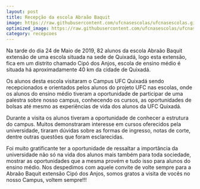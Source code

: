 ```yaml
---
layout: post
title: Recepção da escola Abraão Baquit
image: https://raw.githubusercontent.com/ufcnasescolas/ufcnasescolas.github.io/master/base/08/__capa.jpg
optimized_image: https://raw.githubusercontent.com/ufcnasescolas/ufcnasescolas.github.io/master/base/.thumb/08/Readme.jpg
category: recepcoes
---
```

<!-- DON'T EDIT THIS FILE, GENERATED BY SCRIPT -->
<!-- DON'T EDIT THIS FILE, GENERATED BY SCRIPT -->
<!-- DON'T EDIT THIS FILE, GENERATED BY SCRIPT -->
<!-- DON'T EDIT THIS FILE, GENERATED BY SCRIPT -->
<!-- DON'T EDIT THIS FILE, GENERATED BY SCRIPT -->


Na tarde do dia 24 de Maio de 2019, 82 alunos da escola Abraão Baquit extensão de uma escola situada na sede de Quixadá, logo esta extensão, fica em um distrito chamado Cipó dos Anjos, escola de ensino médio é situada há aproximadamente 40 km da cidade de Quixadá.

Os alunos desta escola visitaram o Campus UFC Quixadá sendo recepcionados e orientados pelos alunos do projeto UFC nas escolas, onde os alunos do ensino médio tiveram a oportunidade de participar de uma palestra sobre nosso campus, conhecendo os cursos, as oportunidades de bolsas até mesmo as experiências de vida dos alunos da UFC Quixadá.

Durante a visita os alunos tiveram a oportunidade de conhecer a estrutura do campus. Muitos demonstraram interesse em cursos oferecidos pela universidade, tiraram dúvidas sobre as  formas de ingresso, notas de corte, dentre outras questões que foram esclarecidas.

Foi muito gratificante ter a oportunidade de ressaltar a importância da universidade não só na vida dos alunos mais também para toda sociedade, mostrar as oportunidades que a mesma provém e tudo isso para alunos do ensino médio. Nos despedimos com aquele convite de volte sempre para a Abraão Baquit extensão Cipó dos Anjos, somos gratos a visita de vocês no nosso Campus, voltem sempre!!!
